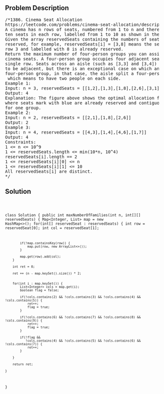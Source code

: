 <!--
<style>
  body { font-family: Arial, sans-serif; }
  .container { max-width: 100%; margin: 0 auto; padding: 10px; }
  .comment-block { max-width: 30%; background-color: #f9f9f9; padding: 10px; border-left: 5px solid #ccc; overflow-wrap: break-word; white-space: pre-wrap; }
  .code-block { background-color: #f4f4f4; padding: 10px; border: 1px solid #ddd; overflow-wrap: break-word; white-space: pre-wrap; }
</style>
-->

<div class='container'>
<h2>Problem Description</h2>
<div class='comment-block'>
<pre>
/*1386. Cinema Seat Allocation
https://leetcode.com/problems/cinema-seat-allocation/description/
A cinema has n rows of seats, numbered from 1 to n and there are
ten seats in each row, labelled from 1 to 10 as shown in the figure above.
Given the array reservedSeats containing the numbers of seats already
reserved, for example, reservedSeats[i] = [3,8] means the seat located in
row 3 and labelled with 8 is already reserved.
Return the maximum number of four-person groups you can assign on the
cinema seats. A four-person group occupies four adjacent seats in one
single row. Seats across an aisle (such as [3,3] and [3,4]) are not considered
to be adjacent, but there is an exceptional case on which an aisle split a
four-person group, in that case, the aisle split a four-person group in the middle,
 which means to have two people on each side.
Example 1:
Input: n = 3, reservedSeats = [[1,2],[1,3],[1,8],[2,6],[3,1],[3,10]]
Output: 4
Explanation: The figure above shows the optimal allocation for four groups,
where seats mark with blue are already reserved and contiguous seats mark with orange are
for one group.
Example 2:
Input: n = 2, reservedSeats = [[2,1],[1,8],[2,6]]
Output: 2
Example 3:
Input: n = 4, reservedSeats = [[4,3],[1,4],[4,6],[1,7]]
Output: 4
Constraints:
1 <= n <= 10^9
1 <= reservedSeats.length <= min(10*n, 10^4)
reservedSeats[i].length == 2
1 <= reservedSeats[i][0] <= n
1 <= reservedSeats[i][1] <= 10
All reservedSeats[i] are distinct.
*/
</pre>
</div>

<h2>Solution</h2>
<div class='code-block'>
<pre><code class='language-java'>

class Solution {
    public int maxNumberOfFamilies(int n, int[][] reservedSeats) {
        Map<Integer, List<Integer>> map = new HashMap<>();
        for(int[] reservedSeat : reservedSeats) {
            int row = reservedSeat[0];
            int col = reservedSeat[1];

            if(!map.containsKey(row)) {
                map.put(row, new ArrayList<>());
            }

            map.get(row).add(col);
        }

        int ret = 0;

        ret += (n - map.keySet().size()) * 2;
        

        for(int i : map.keySet()) {
            List<Integer> cols = map.get(i);
            boolean flag = false;

            if(!cols.contains(2) && !cols.contains(3) && !cols.contains(4) && !cols.contains(5)) {
                ret++;
                flag = true;
            }

            if(!cols.contains(6) && !cols.contains(7) && !cols.contains(8) && !cols.contains(9)) {
                ret++;
                flag = true;
            }

            if(!flag && 
               !cols.contains(4) && !cols.contains(5) && !cols.contains(6) && !cols.contains(7)) {
                ret++;
            }

        }

        return ret;

    }
}
</code></pre>
</div>
</div>
